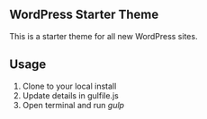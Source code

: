 ## WordPress Starter Theme

This is a starter theme for all new WordPress sites.

## Usage

1. Clone to your local install
2. Update details in gulfile.js
3. Open terminal and run *gulp*